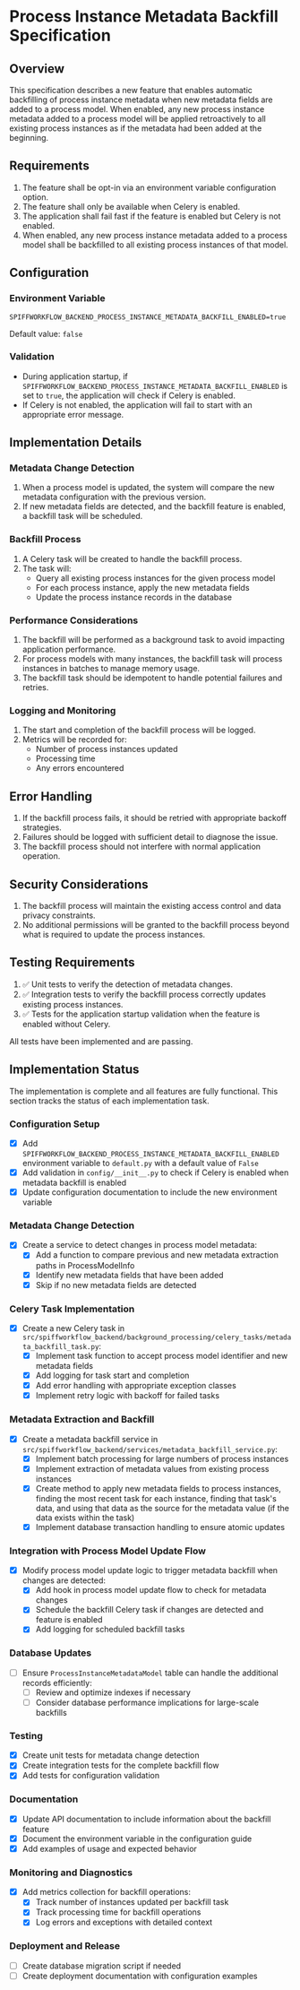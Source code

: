 # Process Instance Metadata Backfill Specification

## Overview

This specification describes a new feature that enables automatic backfilling of process instance metadata when new metadata fields are added to a process model. When enabled, any new process instance metadata added to a process model will be applied retroactively to all existing process instances as if the metadata had been added at the beginning.

## Requirements

1. The feature shall be opt-in via an environment variable configuration option.
2. The feature shall only be available when Celery is enabled.
3. The application shall fail fast if the feature is enabled but Celery is not enabled.
4. When enabled, any new process instance metadata added to a process model shall be backfilled to all existing process instances of that model.

## Configuration

### Environment Variable

```
SPIFFWORKFLOW_BACKEND_PROCESS_INSTANCE_METADATA_BACKFILL_ENABLED=true
```

Default value: `false`

### Validation

- During application startup, if `SPIFFWORKFLOW_BACKEND_PROCESS_INSTANCE_METADATA_BACKFILL_ENABLED` is set to `true`, the application will check if Celery is enabled.
- If Celery is not enabled, the application will fail to start with an appropriate error message.

## Implementation Details

### Metadata Change Detection

1. When a process model is updated, the system will compare the new metadata configuration with the previous version.
2. If new metadata fields are detected, and the backfill feature is enabled, a backfill task will be scheduled.

### Backfill Process

1. A Celery task will be created to handle the backfill process.
2. The task will:
   - Query all existing process instances for the given process model
   - For each process instance, apply the new metadata fields
   - Update the process instance records in the database

### Performance Considerations

1. The backfill will be performed as a background task to avoid impacting application performance.
2. For process models with many instances, the backfill task will process instances in batches to manage memory usage.
3. The backfill task should be idempotent to handle potential failures and retries.

### Logging and Monitoring

1. The start and completion of the backfill process will be logged.
2. Metrics will be recorded for:
   - Number of process instances updated
   - Processing time
   - Any errors encountered

## Error Handling

1. If the backfill process fails, it should be retried with appropriate backoff strategies.
2. Failures should be logged with sufficient detail to diagnose the issue.
3. The backfill process should not interfere with normal application operation.

## Security Considerations

1. The backfill process will maintain the existing access control and data privacy constraints.
2. No additional permissions will be granted to the backfill process beyond what is required to update the process instances.

## Testing Requirements

1. ✅ Unit tests to verify the detection of metadata changes.
2. ✅ Integration tests to verify the backfill process correctly updates existing process instances.
3. ✅ Tests for the application startup validation when the feature is enabled without Celery.

All tests have been implemented and are passing.

## Implementation Status

The implementation is complete and all features are fully functional. This section tracks the status of each implementation task.

### Configuration Setup

- [x] Add `SPIFFWORKFLOW_BACKEND_PROCESS_INSTANCE_METADATA_BACKFILL_ENABLED` environment variable to `default.py` with a default value of `False`
- [x] Add validation in `config/__init__.py` to check if Celery is enabled when metadata backfill is enabled
- [x] Update configuration documentation to include the new environment variable

### Metadata Change Detection

- [x] Create a service to detect changes in process model metadata:
  - [x] Add a function to compare previous and new metadata extraction paths in ProcessModelInfo
  - [x] Identify new metadata fields that have been added
  - [x] Skip if no new metadata fields are detected

### Celery Task Implementation

- [x] Create a new Celery task in `src/spiffworkflow_backend/background_processing/celery_tasks/metadata_backfill_task.py`:
  - [x] Implement task function to accept process model identifier and new metadata fields
  - [x] Add logging for task start and completion
  - [x] Add error handling with appropriate exception classes
  - [x] Implement retry logic with backoff for failed tasks

### Metadata Extraction and Backfill

- [x] Create a metadata backfill service in `src/spiffworkflow_backend/services/metadata_backfill_service.py`:
  - [x] Implement batch processing for large numbers of process instances
  - [x] Implement extraction of metadata values from existing process instances
  - [x] Create method to apply new metadata fields to process instances, finding the most recent task for each instance, finding that task's data, and using that data as the source for the metadata value (if the data exists within the task)
  - [x] Implement database transaction handling to ensure atomic updates

### Integration with Process Model Update Flow

- [x] Modify process model update logic to trigger metadata backfill when changes are detected:
  - [x] Add hook in process model update flow to check for metadata changes
  - [x] Schedule the backfill Celery task if changes are detected and feature is enabled
  - [x] Add logging for scheduled backfill tasks

### Database Updates

- [ ] Ensure `ProcessInstanceMetadataModel` table can handle the additional records efficiently:
  - [ ] Review and optimize indexes if necessary
  - [ ] Consider database performance implications for large-scale backfills

### Testing

- [x] Create unit tests for metadata change detection
- [x] Create integration tests for the complete backfill flow
- [x] Add tests for configuration validation

### Documentation

- [x] Update API documentation to include information about the backfill feature
- [x] Document the environment variable in the configuration guide
- [x] Add examples of usage and expected behavior

### Monitoring and Diagnostics

- [x] Add metrics collection for backfill operations:
  - [x] Track number of instances updated per backfill task
  - [x] Track processing time for backfill operations
  - [x] Log errors and exceptions with detailed context

### Deployment and Release

- [ ] Create database migration script if needed
- [ ] Create deployment documentation with configuration examples
